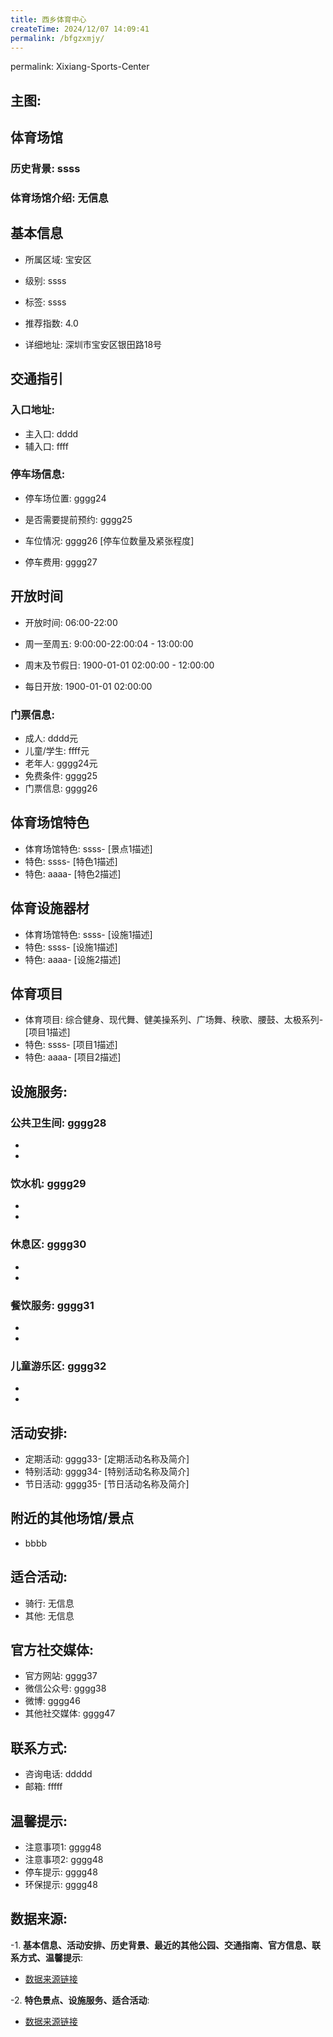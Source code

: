 ```yaml
---
title: 西乡体育中心
createTime: 2024/12/07 14:09:41
permalink: /bfgzxmjy/
---
```

permalink: Xixiang-Sports-Center
## 主图:
<ImageCard
image="https://www.sztyzx.com.cn/public/uploads/images/20240326/2f25e8521cf7b0a61acfd3518543449f.png"
title= "西乡体育中心"
description= "ssss"
date="2024/12/07"
href="/"
author="sunshang-hl"
/>
## 体育场馆
### 历史背景: ssss
### 体育场馆介绍: 无信息
## 基本信息

- 所属区域: 宝安区

- 级别: ssss

- 标签: ssss

- 推荐指数: 4.0

- 详细地址: 深圳市宝安区银田路18号

## 交通指引

### 入口地址:
- 主入口: dddd
- 辅入口: ffff
### 停车场信息:
- 停车场位置: gggg24

- 是否需要提前预约: gggg25

- 车位情况: gggg26 [停车位数量及紧张程度]

- 停车费用: gggg27

## 开放时间
- 开放时间: 06:00-22:00

- 周一至周五: 9:00:00-22:00:04 - 13:00:00
- 周末及节假日: 1900-01-01 02:00:00 - 12:00:00
- 每日开放: 1900-01-01 02:00:00

### 门票信息:
- 成人: dddd元
- 儿童/学生: ffff元
- 老年人: gggg24元
- 免费条件: gggg25
- 门票信息: gggg26
## 体育场馆特色
- 体育场馆特色: ssss- [景点1描述]
- 特色: ssss- [特色1描述]
- 特色: aaaa- [特色2描述]
## 体育设施器材
- 体育场馆特色: ssss- [设施1描述]
- 特色: ssss- [设施1描述]
- 特色: aaaa- [设施2描述]
## 体育项目
- 体育项目: 综合健身、现代舞、健美操系列、广场舞、秧歌、腰鼓、太极系列- [项目1描述]
- 特色: ssss- [项目1描述]
- 特色: aaaa- [项目2描述]
## 设施服务:
### 公共卫生间: gggg28
- 
- 
### 饮水机: gggg29
- 
- 
### 休息区: gggg30
- 
- 
### 餐饮服务: gggg31
- 
- 
### 儿童游乐区: gggg32
- 
- 
## 活动安排:
- 定期活动: gggg33- [定期活动名称及简介]
- 特别活动: gggg34- [特别活动名称及简介]
- 节日活动: gggg35- [节日活动名称及简介]
## 附近的其他场馆/景点
- bbbb

## 适合活动:
- 骑行: 无信息
- 其他: 无信息

## 官方社交媒体:
- 官方网站: gggg37
- 微信公众号: gggg38
- 微博: gggg46
- 其他社交媒体: gggg47

## 联系方式:
- 咨询电话: ddddd 
- 邮箱: fffff

## 温馨提示:
- 注意事项1: gggg48
- 注意事项2: gggg48
- 停车提示: gggg48
- 环保提示: gggg48

## 数据来源:
-1. **基本信息、活动安排、历史背景、最近的其他公园、交通指南、官方信息、联系方式、温馨提示**:
- [数据来源链接](http://wtl.sz.gov.cn/ggfw/tyl/zytycgylb/index.html)

-2. **特色景点、设施服务、适合活动**:
- [数据来源链接](http://wtl.sz.gov.cn/ggfw/tyl/zytycgylb/index.html)

